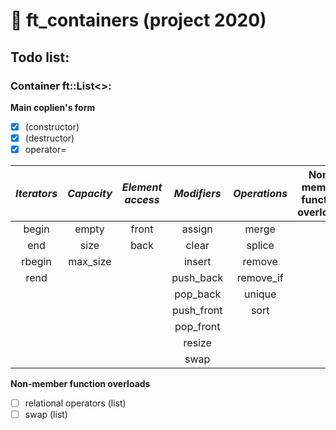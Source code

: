 # :black_square_button: ft_containers (project 2020)
## Todo list:
### Container ft::List\<\>:  

**Main coplien's form**  
- [x] (constructor)
- [x] (destructor)
- [x] operator=

|**_Iterators_**|**_Capacity_**|**_Element access_**|**_Modifiers_**|**_Operations_**|**Non-member function overloads**|
|:-------------:|:------------:|:------------------:|:-------------:|:--------------:|:-------------------------------:|
|     begin     |    empty     |        front       |     assign    |     merge      |                                 |
|     end       |    size      |        back        |     clear     |     splice     |                                 |
|     rbegin    |    max_size  |                    |     insert    |     remove     |                                 |
|     rend      |              |                    |     push_back |     remove_if  |                                 |
|               |              |                    |     pop_back  |     unique     |                                 |
|               |              |                    |     push_front|     sort       |                                 |
|               |              |                    |     pop_front |                |                                 |
|               |              |                    |     resize    |                |                                 |
|               |              |                    |     swap      |                |                                 |
  
**Non-member function overloads**
- [ ] relational operators (list)
- [ ] swap (list)
